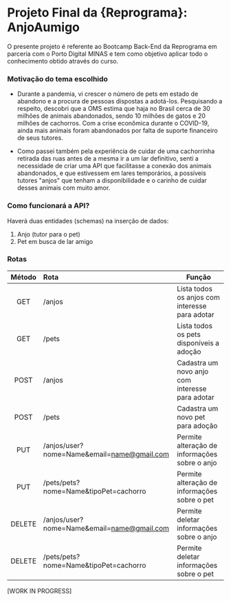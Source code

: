 # Projeto Final da {Reprograma}: AnjoAumigo 

O presente projeto é referente ao Bootcamp Back-End da Reprograma em parceria com o Porto Digital MINAS e tem como objetivo aplicar todo o conhecimento obtido através do curso.

### Motivação do tema escolhido
- Durante a pandemia, vi crescer o número de pets em estado de abandono e a procura de pessoas dispostas a adotá-los. Pesquisando a respeito, descobri que a OMS estima que haja no Brasil cerca de 30 milhões de animais abandonados, sendo 10 milhões de gatos e 20 milhões de cachorros. Com a crise econômica durante o COVID-19, ainda mais animais foram abandonados por falta de suporte financeiro de seus tutores.

- Como passei também pela experiência de cuidar de uma cachorrinha retirada das ruas antes de a mesma ir a um lar definitivo, senti a necessidade de criar uma API que facilitasse a conexão dos animais abandonados, e que estivessem em lares temporários, a possíveis tutores "anjos" que tenham a disponibilidade e o carinho de cuidar desses animais com muito amor.

### Como funcionará a API?

Haverá duas entidades (schemas) na inserção de dados:

1. Anjo (tutor para o pet)
2. Pet em busca de lar amigo

### Rotas 

| Método   |  Rota        | Função  |
|:--------:|:-------------| ------- |
| GET | /anjos | Lista todos os anjos com interesse para adotar |
| GET | /pets | Lista todos os pets disponíveis a adoção |
| POST | /anjos | Cadastra um novo anjo com interesse para adotar |
| POST | /pets | Cadastra um novo pet para adoção |
| PUT | /anjos/user?nome=Name&email=name@gmail.com | Permite alteração de informações sobre o anjo |
| PUT | /pets/pets?nome=Name&tipoPet=cachorro | Permite alteração de informações sobre o pet |
| DELETE | /anjos/user?nome=Name&email=name@gmail.com | Permite deletar informações sobre o anjo |
| DELETE | /pets/pets?nome=Name&tipoPet=cachorro | Permite deletar informações sobre o pet |


[WORK IN PROGRESS]






